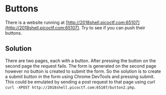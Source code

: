 # Buttons
There is a website running at [http://2018shell.picoctf.com:65107](http://2018shell.picoctf.com:65107). Try to see if you can push their buttons.

## Solution
There are two pages, each with a button. After pressing the button on the second page the request fails. The form is generated on the second page however no button is created to submit the form. So the solution is to create a submit button in the form using Chrome DevTools and pressing submit. This could be emulated by sending a post request to that page using curl `curl -XPOST http://2018shell.picoctf.com:65107/button2.php`.
